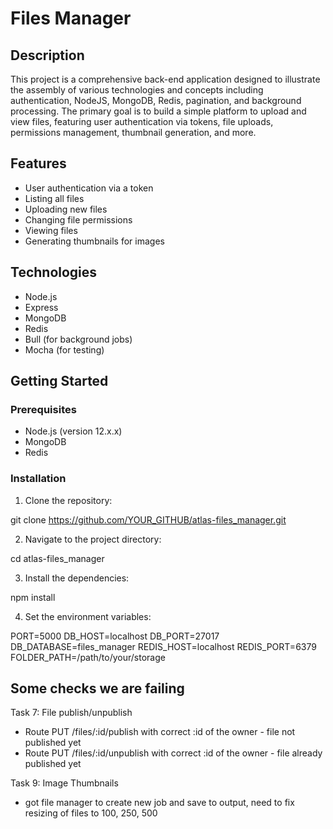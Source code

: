 # Files Manager

## Description

This project is a comprehensive back-end application designed to illustrate the assembly of various technologies and concepts including authentication, NodeJS, MongoDB, Redis, pagination, and background processing. The primary goal is to build a simple platform to upload and view files, featuring user authentication via tokens, file uploads, permissions management, thumbnail generation, and more.

## Features

- User authentication via a token
- Listing all files
- Uploading new files
- Changing file permissions
- Viewing files
- Generating thumbnails for images

## Technologies

- Node.js
- Express
- MongoDB
- Redis
- Bull (for background jobs)
- Mocha (for testing)

## Getting Started

### Prerequisites

- Node.js (version 12.x.x)
- MongoDB
- Redis

### Installation

1. Clone the repository:

git clone https://github.com/YOUR_GITHUB/atlas-files_manager.git

2. Navigate to the project directory:

cd atlas-files_manager

3. Install the dependencies:

npm install

4. Set the environment variables:

PORT=5000
DB_HOST=localhost
DB_PORT=27017
DB_DATABASE=files_manager
REDIS_HOST=localhost
REDIS_PORT=6379
FOLDER_PATH=/path/to/your/storage

## Some checks we are failing

Task 7: File publish/unpublish
- Route PUT /files/:id/publish with correct :id of the owner - file not published yet
- Route PUT /files/:id/unpublish with correct :id of the owner - file already published yet

Task 9: Image Thumbnails
- got file manager to create new job and save to output, need to fix
resizing of files to 100, 250, 500